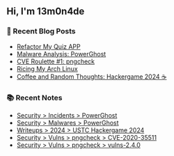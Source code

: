 ## Hi, I'm 13m0n4de

### 📰 Recent Blog Posts

<!-- BLOG-POST-LIST:START -->
- [Refactor My Quiz APP](https://13m0n4de.vercel.app/blog/2025/05/28/refactor-my-quiz-app.html)
- [Malware Analysis: PowerGhost](https://13m0n4de.vercel.app/blog/2025/04/01/malware-analysis-powerghost.html)
- [CVE Roulette #1: pngcheck](https://13m0n4de.vercel.app/blog/2025/01/30/cve-roulette-1-pngcheck.html)
- [Ricing My Arch Linux](https://13m0n4de.vercel.app/blog/2024/12/06/ricing-my-arch-linux.html)
- [Coffee and Random Thoughts: Hackergame 2024 ☕](https://13m0n4de.vercel.app/blog/2024/11/09/coffee-and-random-thoughts-hackergame-2024-.html)
<!-- BLOG-POST-LIST:END -->

### 📚 Recent Notes

<!-- NOTE-LIST:START -->
- [Security &gt; Incidents &gt; PowerGhost](https://13m0n4de.vercel.app/sec/incidents/powerghost.html)
- [Security &gt; Malwares &gt; PowerGhost](https://13m0n4de.vercel.app/sec/malwares/powerghost.html)
- [Writeups &gt; 2024 &gt; USTC Hackergame 2024](https://13m0n4de.vercel.app/writeups/2024/hackergame2024.html)
- [Security &gt; Vulns &gt; pngcheck &gt; CVE-2020-35511](https://13m0n4de.vercel.app/sec/vulns/pngcheck/cve-2020-35511.html)
- [Security &gt; Vulns &gt; pngcheck &gt; vulns-2.4.0](https://13m0n4de.vercel.app/sec/vulns/pngcheck/vulns-2.4.0.html)
<!-- NOTE-LIST:END -->
